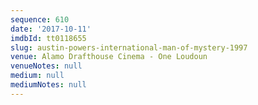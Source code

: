 ```yaml
---
sequence: 610
date: '2017-10-11'
imdbId: tt0118655
slug: austin-powers-international-man-of-mystery-1997
venue: Alamo Drafthouse Cinema - One Loudoun
venueNotes: null
medium: null
mediumNotes: null
---
```


